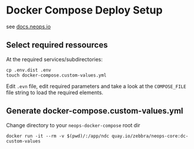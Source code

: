 # Docker Compose Deploy Setup

see [docs.neops.io](https://docs.neops.io)


## Select required ressources
At the required services/subdirectories:

 ```shell
 cp .env.dist .env
 touch docker-compose.custom-values.yml
 ```

Edit `.evn` file, edit required parameters and take a look at the `COMPOSE_FILE` file string to load the required elements.

## Generate docker-compose.custom-values.yml
Change directory to your `neops-docker-compose` root dir
```shell
docker run -it --rm -v $(pwd)/:/app/ndc quay.io/zebbra/neops-core:dc-custom-values
```

